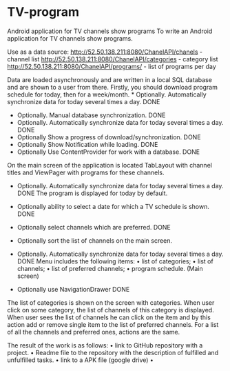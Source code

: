 # TV-program
Android application for TV channels show programs
To write an Android application for TV channels show programs.

Use as a data source:
http://52.50.138.211:8080/ChanelAPI/chanels - channel list
http://52.50.138.211:8080/ChanelAPI/categories - category list
http://52.50.138.211:8080/ChanelAPI/programs/<timestamp> - list of programs per day

Data are loaded asynchronously and are written in a local SQL database and are shown to a user from there. 
Firstly, you should download program schedule for today, then for a week/month. * Optionally. Automatically synchronize data for today several times a day. DONE

* Optionally. Manual database synchronization. DONE
* Optionally. Automatically synchronize data for today several times a day. DONE
* Optionally Show a progress of download/synchronization. DONE
* Optionally Show Notification while loading. DONE
* Optionally Use ContentProvider for work with a database. DONE

 On the main screen of the application is located TabLayout with channel titles and ViewPager with programs for these channels.
* Optionally. Automatically synchronize data for today several times a day. DONE
 The program is displayed for today by default. 
* Optionally ability to select a date for which a TV schedule is shown. DONE
* Optionally select channels which are preferred. DONE
* Optionally sort the list of channels on the main screen. 

* Optionally. Automatically synchronize data for today several times a day. DONE
Menu includes the following items: 
•	list of categories;
•	list of channels;
•	list of preferred channels;
•	program schedule. (Main screen)
* Optionally use NavigationDrawer DONE

The list of categories is shown on the screen with categories. When user click on some category, the list of channels of this category is displayed. When user sees the list of channels he can click on the item and by this action add or remove single item to the list of preferred channels.
For a list of all the channels and preferred ones, actions are the same.

The result of the work is as follows:
•	link to GitHub repository with a project.
•	Readme file to the repository with the description of fulfilled and unfulfilled tasks.
•	link to a APK file (google drive)
•	

